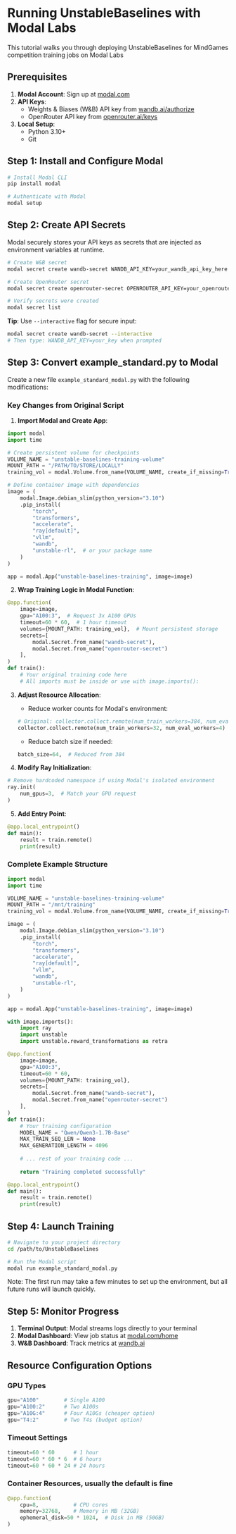 # Running UnstableBaselines with Modal Labs

This tutorial walks you through deploying UnstableBaselines for MindGames competition training jobs on Modal Labs
## Prerequisites

1. **Modal Account**: Sign up at [modal.com](https://modal.com)
2. **API Keys**:
   - Weights & Biases (W&B) API key from [wandb.ai/authorize](https://wandb.ai/authorize)
   - OpenRouter API key from [openrouter.ai/keys](https://openrouter.ai/keys)
3. **Local Setup**:
   - Python 3.10+
   - Git

## Step 1: Install and Configure Modal

```bash
# Install Modal CLI
pip install modal

# Authenticate with Modal
modal setup
```

## Step 2: Create API Secrets

Modal securely stores your API keys as secrets that are injected as environment variables at runtime.

```bash
# Create W&B secret
modal secret create wandb-secret WANDB_API_KEY=your_wandb_api_key_here

# Create OpenRouter secret
modal secret create openrouter-secret OPENROUTER_API_KEY=your_openrouter_api_key_here

# Verify secrets were created
modal secret list
```

**Tip**: Use `--interactive` flag for secure input:
```bash
modal secret create wandb-secret --interactive
# Then type: WANDB_API_KEY=your_key when prompted
```

## Step 3: Convert example_standard.py to Modal

Create a new file `example_standard_modal.py` with the following modifications:

### Key Changes from Original Script

1. **Import Modal and Create App**:
```python
import modal
import time

# Create persistent volume for checkpoints
VOLUME_NAME = "unstable-baselines-training-volume"
MOUNT_PATH = "/PATH/TO/STORE/LOCALLY"
training_vol = modal.Volume.from_name(VOLUME_NAME, create_if_missing=True)

# Define container image with dependencies
image = (
    modal.Image.debian_slim(python_version="3.10")
    .pip_install(
        "torch",
        "transformers",
        "accelerate",
        "ray[default]",
        "vllm",
        "wandb",
        "unstable-rl",  # or your package name
    )
)

app = modal.App("unstable-baselines-training", image=image)
```

2. **Wrap Training Logic in Modal Function**:
```python
@app.function(
    image=image,
    gpu="A100:3",  # Request 3x A100 GPUs
    timeout=60 * 60,  # 1 hour timeout
    volumes={MOUNT_PATH: training_vol},  # Mount persistent storage
    secrets=[
        modal.Secret.from_name("wandb-secret"),
        modal.Secret.from_name("openrouter-secret")
    ],
)
def train():
    # Your original training code here
    # All imports must be inside or use with image.imports():
```

3. **Adjust Resource Allocation**:
   - Reduce worker counts for Modal's environment:
   ```python
   # Original: collector.collect.remote(num_train_workers=384, num_eval_workers=16)
   collector.collect.remote(num_train_workers=32, num_eval_workers=4)
   ```
   - Reduce batch size if needed:
   ```python
   batch_size=64,  # Reduced from 384
   ```

4. **Modify Ray Initialization**:
```python
# Remove hardcoded namespace if using Modal's isolated environment
ray.init(
    num_gpus=3,  # Match your GPU request
)
```

5. **Add Entry Point**:
```python
@app.local_entrypoint()
def main():
    result = train.remote()
    print(result)
```

### Complete Example Structure

```python
import modal
import time

VOLUME_NAME = "unstable-baselines-training-volume"
MOUNT_PATH = "/mnt/training"
training_vol = modal.Volume.from_name(VOLUME_NAME, create_if_missing=True)

image = (
    modal.Image.debian_slim(python_version="3.10")
    .pip_install(
        "torch",
        "transformers",
        "accelerate",
        "ray[default]",
        "vllm",
        "wandb",
        "unstable-rl",
    )
)

app = modal.App("unstable-baselines-training", image=image)

with image.imports():
    import ray
    import unstable
    import unstable.reward_transformations as retra

@app.function(
    image=image,
    gpu="A100:3",
    timeout=60 * 60,
    volumes={MOUNT_PATH: training_vol},
    secrets=[
        modal.Secret.from_name("wandb-secret"),
        modal.Secret.from_name("openrouter-secret")
    ],
)
def train():
    # Your training configuration
    MODEL_NAME = "Qwen/Qwen3-1.7B-Base"
    MAX_TRAIN_SEQ_LEN = None
    MAX_GENERATION_LENGTH = 4096
    
    # ... rest of your training code ...
    
    return "Training completed successfully"

@app.local_entrypoint()
def main():
    result = train.remote()
    print(result)
```

## Step 4: Launch Training

```bash
# Navigate to your project directory
cd /path/to/UnstableBaselines

# Run the Modal script
modal run example_standard_modal.py
```
Note: The first run may take a few minutes to set up the environment, but all future runs will launch quickly.
## Step 5: Monitor Progress

1. **Terminal Output**: Modal streams logs directly to your terminal
2. **Modal Dashboard**: View job status at [modal.com/home](https://modal.com/home)
3. **W&B Dashboard**: Track metrics at [wandb.ai](https://wandb.ai)

## Resource Configuration Options

### GPU Types
```python
gpu="A100"        # Single A100
gpu="A100:2"      # Two A100s
gpu="A10G:4"      # Four A10Gs (cheaper option)
gpu="T4:2"        # Two T4s (budget option)
```

### Timeout Settings
```python
timeout=60 * 60      # 1 hour
timeout=60 * 60 * 6  # 6 hours
timeout=60 * 60 * 24 # 24 hours
```

### Container Resources, usually the default is fine
```python
@app.function(
    cpu=8,           # CPU cores
    memory=32768,    # Memory in MB (32GB)
    ephemeral_disk=50 * 1024,  # Disk in MB (50GB)
)
```
